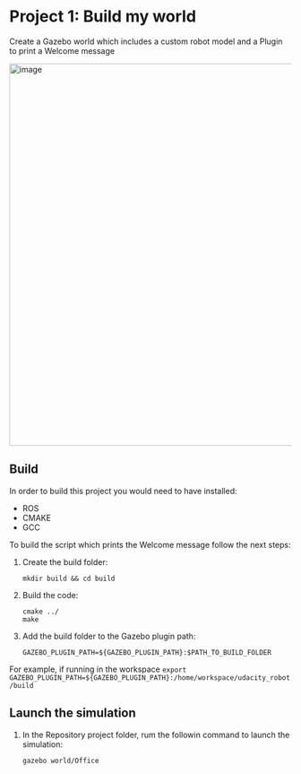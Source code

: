 # Project 1: Build my world
Create a Gazebo world which includes a custom robot model and a Plugin to print a Welcome message

<img width="682" alt="image" src="https://github.com/huuanhhuynguyen/RoboND-Build-My-World/assets/49252525/26dbd01a-d56a-48cc-b8b6-8fc08dc89565">

## Build
In order to build this project you would need to have installed:
- ROS
- CMAKE
- GCC

To build the script which prints the Welcome message follow the next steps:

1. Create the build folder:
    ```
    mkdir build && cd build
    ```
2. Build the code:
    ```
    cmake ../
    make
    ```
3. Add the build folder to the Gazebo plugin path:
    ```
    GAZEBO_PLUGIN_PATH=${GAZEBO_PLUGIN_PATH}:$PATH_TO_BUILD_FOLDER
    ```
For example, if running in the workspace `export GAZEBO_PLUGIN_PATH=${GAZEBO_PLUGIN_PATH}:/home/workspace/udacity_robot/build`

## Launch the simulation
1. In the Repository project folder, rum the followin command to launch the simulation:
    ```
    gazebo world/Office
    ```